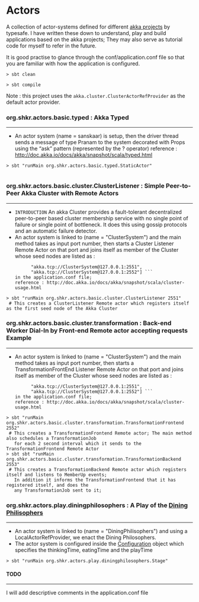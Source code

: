 # Actors

A collection of actor-systems defined for different [akka projects](http://akka.io/docs/) by typesafe.
I have written these down to understand, play and build applications based on the akka projects; They 
may also serve as tutorial code for myself to refer in the future.

It is good practise to glance through the conf/application.conf file 
so that you are familiar with how the application is configured.  
```
> sbt clean

> sbt compile
```

Note : this project uses the `akka.cluster.ClusterActorRefProvider` as the default actor provider.
 

### org.shkr.actors.basic.typed : Akka Typed
---

  * An actor system (name = sanskaar) is setup, then the driver thread sends a message of type Pranam to the system 
     decorated with Props using the “ask” pattern (represented by the ? operator)
    reference : http://doc.akka.io/docs/akka/snapshot/scala/typed.html

```
> sbt "runMain org.shkr.actors.basic.typed.StaticActor"
 
```

### org.shkr.actors.basic.cluster.ClusterListener : Simple Peer-to-Peer Akka Cluster with Remote Actors 
---
 * `INTRODUCTION` An akka Cluster provides a fault-tolerant decentralized peer-to-peer based cluster membership service 
    with no single point of failure or single point of bottleneck. It does this using gossip protocols 
    and an automatic failure detector.
  * An actor system is linked to (name = "ClusterSystem") and the main method takes as input port number,
    then starts a Cluster Listener Remote Actor on that port
    and joins itself as member of the Cluster whose seed nodes are listed as :
    ``` seed-nodes = [
          "akka.tcp://ClusterSystem@127.0.0.1:2551",
          "akka.tcp://ClusterSystem@127.0.0.1:2552"] ```
    in the application.conf file;      
    reference : http://doc.akka.io/docs/akka/snapshot/scala/cluster-usage.html

```
> sbt "runMain org.shkr.actors.basic.cluster.ClusterListener 2551"  
 # This creates a ClusterListener Remote actor which registers itself as the first seed node of the Akka Cluster
```

### org.shkr.actors.basic.cluster.transformation : Back-end Worker Dial-In by Front-end Remote actor accepting requests Example 
---
  * An actor system is linked to (name = "ClusterSystem") and the main method takes as input port number,
    then starts a TransformationFrontEnd Listener Remote Actor on that port
    and joins itself as member of the Cluster whose seed nodes are listed as :
    ``` seed-nodes = [
          "akka.tcp://ClusterSystem@127.0.0.1:2551",
          "akka.tcp://ClusterSystem@127.0.0.1:2552"] ```
    in the application.conf file;      
    reference : http://doc.akka.io/docs/akka/snapshot/scala/cluster-usage.html

```
> sbt "runMain org.shkr.actors.basic.cluster.transformation.TransformationFrontend 2552" 
 # This creates a TransformationFrontend Remote actor; The main method also schedules a TransformationJob
   for each 2 second interval which it sends to the TransformationFrontend Remote Actor
> sbt sbt "runMain org.shkr.actors.basic.cluster.transformation.TransformationBackend 2553"  
 # This creates a TransformationBackend Remote actor which registers itself and listens to MemberUp events;
   In addition it informs the TransformationFrontend that it has registered itself, and does the
   any TransformationJob sent to it;
```


### org.shkr.actors.play.diningphilosophers : A Play of the [Dining Philisophers](https://en.wikipedia.org/wiki/Dining_philosophers_problem)
---
  * An actor system is linked to (name = "DiningPhilisophers") and using a LocalActorRefProvider,
    we enact the Dining Philosophers.
  * The actor system is configured inside the [Configuration](https://github.com/shkr/actors/blob/master/src/main/scala/org/shkr/actors/play/diningphilosophers/Configuration.scala)
    object which specifies the thinkingTime, eatingTime and the playTime

```
> sbt "runMain org.shkr.actors.play.diningphilosophers.Stage" 
```

#### TODO
---
I will add descriptive comments in the application.conf file
